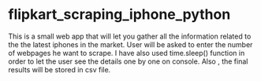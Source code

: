 # flipkart_scraping_iphone_python
This is a small web app that will let you gather all the information related to the the latest iphones in the market.
User will be asked to enter the number of webpages he want to scrape. 
I have also used time.sleep() function in order to let the user see the details one by one on console.
Also , the final results will be stored in csv file.
